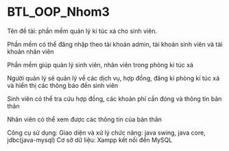 # BTL_OOP_Nhom3

Tên đề tài: phần mềm quản lý kí túc xá cho sinh viên. 

Phần mềm có thể đăng nhập theo tài khoản admin, tài khoản sinh viên và tài khoản nhân viên

Phần mềm giúp quản lý sinh viên, nhân viên trong phòng kí túc xá

Người quản lý sẽ quản lý về các dịch vụ, hợp đồng, đăng kí phòng kí túc xá và hiển thị các thông báo đến sinh viên

Sinh viên có thể tra cứu hợp đồng, các khoản phí cần đóng và thông tin bản thân

Nhân viên có thể xem được các thông tin của bản thân

Công cụ sử dụng:
Giao diện và xử lý chức năng: java swing, java core, jdbc(java-mysql)
Cơ sở dữ liệu: Xampp kết nối đến MySQL

